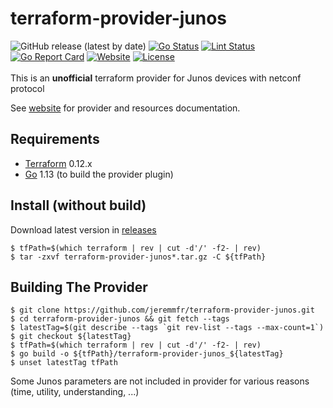 terraform-provider-junos
========================
![GitHub release (latest by date)](https://img.shields.io/github/v/release/jeremmfr/terraform-provider-junos)
[![Go Status](https://github.com/jeremmfr/terraform-provider-junos/workflows/Go%20Tests/badge.svg)](https://github.com/jeremmfr/terraform-provider-junos/actions)
[![Lint Status](https://github.com/jeremmfr/terraform-provider-junos/workflows/GolangCI-Lint/badge.svg)](https://github.com/jeremmfr/terraform-provider-junos/actions)
[![Go Report Card](https://goreportcard.com/badge/github.com/jeremmfr/terraform-provider-junos)](https://goreportcard.com/report/github.com/jeremmfr/terraform-provider-junos)
[![Website](https://img.shields.io/badge/doc-website-lightgrey)](https://terraform-provider-junos.jeremm.fr/)
[![License](https://img.shields.io/badge/license-MIT-blue.svg)](https://github.com/jeremmfr/terraform-provider-junos/blob/master/LICENSE)
<br/><br/>
This is an **unofficial** terraform provider for Junos devices with netconf protocol

See [website](https://terraform-provider-junos.jeremm.fr/) for provider and resources documentation.

Requirements
------------
-	[Terraform](https://www.terraform.io/downloads.html) 0.12.x
-	[Go](https://golang.org/doc/install) 1.13 (to build the provider plugin)

Install (without build)
-----------------------
Download latest version in [releases](https://github.com/jeremmfr/terraform-provider-junos/releases)
```
$ tfPath=$(which terraform | rev | cut -d'/' -f2- | rev)
$ tar -zxvf terraform-provider-junos*.tar.gz -C ${tfPath}
```

Building The Provider
---------------------
```
$ git clone https://github.com/jeremmfr/terraform-provider-junos.git
$ cd terraform-provider-junos && git fetch --tags
$ latestTag=$(git describe --tags `git rev-list --tags --max-count=1`)
$ git checkout ${latestTag}
$ tfPath=$(which terraform | rev | cut -d'/' -f2- | rev)
$ go build -o ${tfPath}/terraform-provider-junos_${latestTag}
$ unset latestTag tfPath
```

Some Junos parameters are not included in provider for various reasons (time, utility, understanding, ...)

